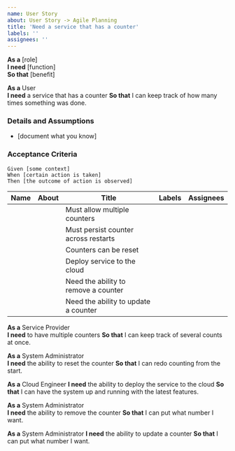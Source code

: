```yaml
---
name: User Story
about: User Story -> Agile Planning
title: 'Need a service that has a counter'
labels: ''
assignees: ''
---
```


 **As a** [role]  
 **I need** [function]  
 **So that** [benefit]  
  
 **As a** User  
 **I need** a service that has a counter 
 **So that** I can keep track of how many times something was done.
 
 
 ### Details and Assumptions
 * [document what you know]
   
 ### Acceptance Criteria  
   
 ```gherkin
 Given [some context]
 When [certain action is taken]
 Then [the outcome of action is observed]
 ```
| Name  | About                           | Title                                      | Labels                 | Assignees         |
|-------|---------------------------------|--------------------------------------------|------------------------|-------------------|
|       |                                 | Must allow multiple counters               |
|       |                                 | Must persist counter across restarts       |                        |                   |
|       |                                 | Counters can be reset                      |                        |                   |
|       |                                 | Deploy service to the cloud                |                        |                   |
|       |                                 | Need the ability to remove a counter       |                        |                   |
|       |                                 | Need the ability to update a counter       |                        |                   |


 **As a** Service Provider  
 **I need** to have multiple counters
 **So that** I can keep track of several counts at once.
 
 **As a** System Administrator  
 **I need** the ability to reset the counter
 **So that** I can redo counting from the start.
 
  **As a** Cloud Engineer 
 **I need** the ability to deploy the service to the cloud
 **So that** I can have the system up and running with the latest features.

 **As a** System Administrator  
 **I need** the ability to remove the counter
 **So that** I can put what number I want.
 
 **As a** System Administrator 
 **I need** the ability to update a counter
 **So that** I can put what number I want.
 
